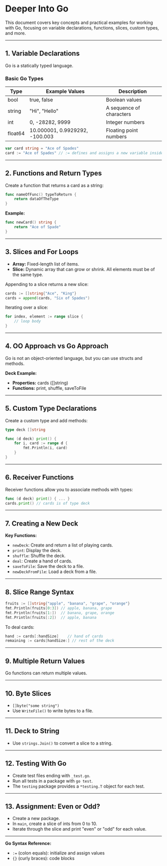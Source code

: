 # Deeper Into Go

This document covers key concepts and practical examples for working with Go, focusing on variable declarations, functions, slices, custom types, and more.

---

## 1. Variable Declarations

Go is a statically typed language.

### Basic Go Types

| Type     | Example Values                  | Description                  |
|----------|---------------------------------|------------------------------|
| bool     | true, false                     | Boolean values               |
| string   | "Hi", "Hello"                   | A sequence of characters     |
| int      | 0, -28282, 9999                 | Integer numbers              |
| float64  | 10.000001, 0.9929292, -100.003  | Floating point numbers       |

```go
var card string = "Ace of Spades"
card := "Ace of Spades" // := defines and assigns a new variable inside a function
```

---

## 2. Functions and Return Types

Create a function that returns a card as a string:

```go
func nameOfFunc() typeToReturn {
    return dataOfTheType
}
```

**Example:**

```go
func newCard() string {
    return "Ace of Spade"
}
```

---

## 3. Slices and For Loops

- **Array:** Fixed-length list of items.
- **Slice:** Dynamic array that can grow or shrink. All elements must be of the same type.

Appending to a slice returns a new slice:

```go
cards := []string{"Ace", "King"}
cards = append(cards, "Six of Spades")
```

Iterating over a slice:

```go
for index, element := range slice {
    // loop body
}
```

---

## 4. OO Approach vs Go Approach

Go is not an object-oriented language, but you can use structs and methods.

**Deck Example:**

- **Properties:** cards ([]string)
- **Functions:** print, shuffle, saveToFile

---

## 5. Custom Type Declarations

Create a custom type and add methods:

```go
type deck []string

func (d deck) print() {
    for i, card := range d {
        fmt.Println(i, card)
    }
}
```

---

## 6. Receiver Functions

Receiver functions allow you to associate methods with types:

```go
func (d deck) print() { ... }
cards.print() // cards is of type deck
```

---

## 7. Creating a New Deck

**Key Functions:**
- `newDeck`: Create and return a list of playing cards.
- `print`: Display the deck.
- `shuffle`: Shuffle the deck.
- `deal`: Create a hand of cards.
- `saveToFile`: Save the deck to a file.
- `newDeckFromFile`: Load a deck from a file.

---

## 8. Slice Range Syntax

```go
fruits := []string{"apple", "banana", "grape", "orange"}
fmt.Println(fruits[0:3]) // apple, banana, grape
fmt.Println(fruits[1:])  // banana, grape, orange
fmt.Println(fruits[:2])  // apple, banana
```

To deal cards:

```go
hand := cards[:handSize]    // hand of cards
remaining := cards[handSize:] // rest of the deck
```

---

## 9. Multiple Return Values

Go functions can return multiple values.

---

## 10. Byte Slices

- `[]byte("some string")`
- Use `WriteFile()` to write bytes to a file.

---

## 11. Deck to String

- Use `strings.Join()` to convert a slice to a string.

---

## 12. Testing With Go

- Create test files ending with `_test.go`.
- Run all tests in a package with `go test`.
- The `testing` package provides a `*testing.T` object for each test.

---

## 13. Assignment: Even or Odd?

- Create a new package.
- In `main`, create a slice of ints from 0 to 10.
- Iterate through the slice and print "even" or "odd" for each value.

---

**Go Syntax Reference:**
- `:=` (colon equals): initialize and assign values
- `{}` (curly braces): code blocks
